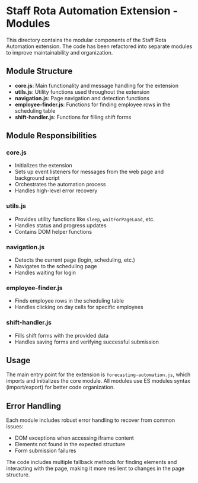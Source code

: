 # Staff Rota Automation Extension - Modules

This directory contains the modular components of the Staff Rota Automation extension. The code has been refactored into separate modules to improve maintainability and organization.

## Module Structure

- **core.js**: Main functionality and message handling for the extension
- **utils.js**: Utility functions used throughout the extension
- **navigation.js**: Page navigation and detection functions
- **employee-finder.js**: Functions for finding employee rows in the scheduling table
- **shift-handler.js**: Functions for filling shift forms

## Module Responsibilities

### core.js

- Initializes the extension
- Sets up event listeners for messages from the web page and background script
- Orchestrates the automation process
- Handles high-level error recovery

### utils.js

- Provides utility functions like `sleep`, `waitForPageLoad`, etc.
- Handles status and progress updates
- Contains DOM helper functions

### navigation.js

- Detects the current page (login, scheduling, etc.)
- Navigates to the scheduling page
- Handles waiting for login

### employee-finder.js

- Finds employee rows in the scheduling table
- Handles clicking on day cells for specific employees

### shift-handler.js

- Fills shift forms with the provided data
- Handles saving forms and verifying successful submission

## Usage

The main entry point for the extension is `forecasting-automation.js`, which imports and initializes the core module. All modules use ES modules syntax (import/export) for better code organization.

## Error Handling

Each module includes robust error handling to recover from common issues:

- DOM exceptions when accessing iframe content
- Elements not found in the expected structure
- Form submission failures

The code includes multiple fallback methods for finding elements and interacting with the page, making it more resilient to changes in the page structure.
